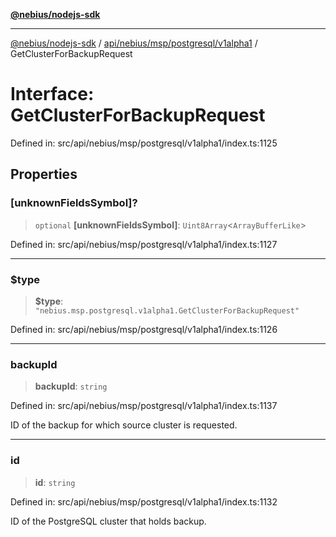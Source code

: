 [**@nebius/nodejs-sdk**](../../../../../../README.md)

---

[@nebius/nodejs-sdk](../../../../../../README.md) / [api/nebius/msp/postgresql/v1alpha1](../README.md) / GetClusterForBackupRequest

# Interface: GetClusterForBackupRequest

Defined in: src/api/nebius/msp/postgresql/v1alpha1/index.ts:1125

## Properties

### \[unknownFieldsSymbol\]?

> `optional` **\[unknownFieldsSymbol\]**: `Uint8Array`\<`ArrayBufferLike`\>

Defined in: src/api/nebius/msp/postgresql/v1alpha1/index.ts:1127

---

### $type

> **$type**: `"nebius.msp.postgresql.v1alpha1.GetClusterForBackupRequest"`

Defined in: src/api/nebius/msp/postgresql/v1alpha1/index.ts:1126

---

### backupId

> **backupId**: `string`

Defined in: src/api/nebius/msp/postgresql/v1alpha1/index.ts:1137

ID of the backup for which source cluster is requested.

---

### id

> **id**: `string`

Defined in: src/api/nebius/msp/postgresql/v1alpha1/index.ts:1132

ID of the PostgreSQL cluster that holds backup.
